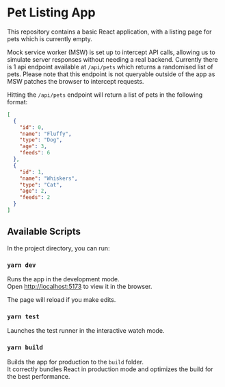 # Pet Listing App

This repository contains a basic React application, with a listing page for pets which is currently empty.

Mock service worker (MSW) is set up to intercept API calls, allowing us to simulate server responses without needing a real backend. Currently there is 1 api endpoint available at `/api/pets` which returns a randomised list of pets. Please note that this endpoint is not queryable outside of the app as MSW patches the browser to intercept requests.

Hitting the `/api/pets` endpoint will return a list of pets in the following format:

```json
[
  {
    "id": 0,
    "name": "Fluffy",
    "type": "Dog",
    "age": 3,
    "feeds": 6
  },
  {
    "id": 1,
    "name": "Whiskers",
    "type": "Cat",
    "age": 2,
    "feeds": 2
  }
]
```

## Available Scripts

In the project directory, you can run:

### `yarn dev`

Runs the app in the development mode.<br />
Open [http://localhost:5173](http://localhost:5173) to view it in the browser.

The page will reload if you make edits.<br />

### `yarn test`

Launches the test runner in the interactive watch mode.<br />

### `yarn build`

Builds the app for production to the `build` folder.<br />
It correctly bundles React in production mode and optimizes the build for the best performance.
